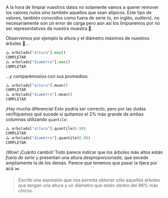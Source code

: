 A la hora de limpiar nuestros datos no solamente vamos a querer remover los valores nulos sino también aquellos que sean atípicos. Este tipo de valores, también conocidos como fuera de serie (o, en inglés, _outliers_), no necesariamente son un error de carga pero aún así los limpiaremos por no ser representativos de nuestra muestra 🧹. 

Observemos por ejemplo la altura y el diámetro máximos de nuestros árboles 🌲...

```python
ム arbolado["altura"].max()
COMPLETAR
ム arbolado["diametro"].max()
COMPLETAR
```

...y comparémoslos con sus promedios:

```python
ム arbolado["altura"].mean()
COMPLETAR
ム arbolado["diametro"].mean()
COMPLETAR
```

¡Hay mucha diferencia! Esto podría ser correcto, pero por las dudas verifiquemos qué sucede si quitamos el 2% más grande de ambas columnas utilizando `quantile`:  

```python
ム arbolado["altura"].quantile(0.98)
COMPLETAR
ム arbolado["diametro"].quantile(0.98)
COMPLETAR
```

¡Wow! ¡Cuánto cambió! Todo parece indicar que los árboles más altos están _fuera de serie_ y presentan una altura _desproporcionada_, que excede ampliamente la de los demás.  Parece que tenemos que pasar la tijera por acá ✂️.

> Escribí una expresión que nos permita obtener sólo aquellos árboles que tengan una altura y un diámetro que estén dentro del 98% más chicos.

